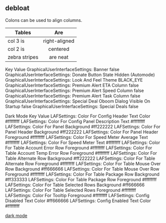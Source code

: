 ## debloat



Colons can be used to align columns.

| Tables        | Are           |
| ------------- |:-------------:|
| col 3 is      | right-aligned |
| col 2 is      | centered      |
| zebra stripes | are neat      |









Key	                                                                                      Value
GraphicalUserInterfaceSettings: Banner	                                                  false
GraphicalUserInterfaceSettings: Donate Button State	                                      Hidden (Automode)
GraphicalUserInterfaceSettings: Look And Feel Theme	                                      BLACK_EYE
GraphicalUserInterfaceSettings: Premium Alert ETA Column	                                false
GraphicalUserInterfaceSettings: Premium Alert Speed Column	                              false
GraphicalUserInterfaceSettings: Premium Alert Task Column	                                false
GraphicalUserInterfaceSettings: Special Deal Oboom Dialog Visible On Startup	            false
GraphicalUserInterfaceSettings: Special Deals	                                            false

Dark Mode
Key                                                                                       Value
LAFSettings: Color For Config Header Text Color	                                          #ffffffff
LAFSettings: Color For Config Panel Description Text	                                    #ffffffff
LAFSettings: Color For Panel Background	                                                  #ff222222
LAFSettings: Color For Panel Header Background	                                          #ff222222
LAFSettings: Color For Panel Header Foreground	                                          #ffffffff
LAFSettings: Color For Speed Meter Average Text	                                          #ffffffff
LAFSettings: Color For Speed Meter Text	                                                  #ffffffff
LAFSettings: Color For Table Account Error Row Foreground	                                #ffffffff
LAFSettings: Color For Table Account Temp Error Row Foreground	                          #ffffffff
LAFSettings: Color For Table Alternate Row Background	                                    #ff222222
LAFSettings: Color For Table Alternate Row Foreground	                                    #ffffffff
LAFSettings: Color For Table Mouse Over Row Background	                                  #ff666666
LAFSettings: Color For Table Mouse Over Row Foreground	                                  #ffffffff
LAFSettings: Color For Table Package Row Background	                                      #ff333333
LAFSettings: Color For Table Package Row Foreground	                                      #ffffffff
LAFSettings: Color For Table Selected Rows Background	                                    #ff666666
LAFSettings: Color For Table Selected Rows Foreground	                                    #ffffffff
LAFSettings: Color For Tooltip Foreground	                                                #ffffffff
LAFSettings: Config Disabled Text Color	                                                  #ff666666
LAFSettings: Config Enabled Text Color	                                                  #ffffffff



[dark mode](https://github.com/Vinylwalk3r/JDownloader-2-Dark-Theme?tab=readme-ov-file#installing)

